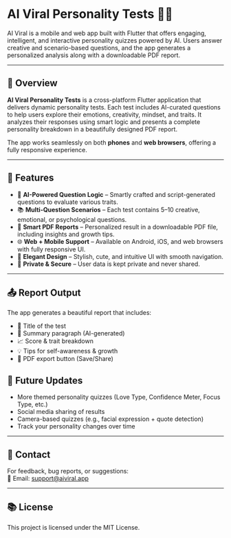 # AI Viral Personality Tests 🧠✨

AI Viral is a mobile and web app built with Flutter that offers engaging, intelligent, and interactive personality quizzes powered by AI.
Users answer creative and scenario-based questions, and the app generates a personalized analysis along with a downloadable PDF report.

---

## 🌟 Overview

**AI Viral Personality Tests** is a cross-platform Flutter application that delivers dynamic personality tests.
Each test includes AI-curated questions to help users explore their emotions, creativity, mindset, and traits. It analyzes their 
responses using smart logic and presents a complete personality breakdown in a beautifully designed PDF report.

The app works seamlessly on both **phones** and **web browsers**, offering a fully responsive experience.

---

## 🎯 Features

- 🤖 **AI-Powered Question Logic** – Smartly crafted and script-generated questions to evaluate various traits.
- 📚 **Multi-Question Scenarios** – Each test contains 5–10 creative, emotional, or psychological questions.
- 📝 **Smart PDF Reports** – Personalized result in a downloadable PDF file, including insights and growth tips.
- 🌐 **Web + Mobile Support** – Available on Android, iOS, and web browsers with fully responsive UI.
- 💌 **Elegant Design** – Stylish, cute, and intuitive UI with smooth navigation.
- 🔐 **Private & Secure** – User data is kept private and never shared.


---

## 📤 Report Output

The app generates a beautiful report that includes:

- 🎯 Title of the test
- 🧠 Summary paragraph (AI-generated)
- 📈 Score & trait breakdown
- 💡 Tips for self-awareness & growth
- 📄 PDF export button (Save/Share)

## 🚀 Future Updates

- More themed personality quizzes (Love Type, Confidence Meter, Focus Type, etc.)
- Social media sharing of results
- Camera-based quizzes (e.g., facial expression + quote detection)
- Track your personality changes over time

---

## 📩 Contact

For feedback, bug reports, or suggestions:  
📧 Email: support@aiviral.app

---

## 📚 License

This project is licensed under the MIT License.
